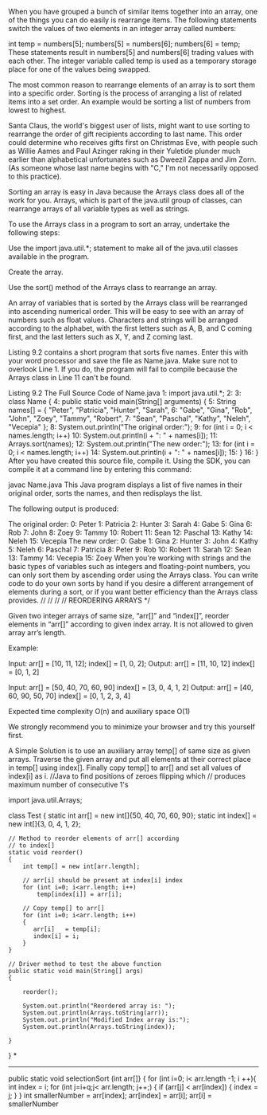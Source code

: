 When you have grouped a bunch of similar items together into an array, one of the things you can do easily is rearrange items. The following statements switch the values of two elements in an integer array called numbers:

int temp = numbers[5];
numbers[5] = numbers[6];
numbers[6] = temp;
These statements result in numbers[5] and numbers[6] trading values with each other. The integer variable called temp is used as a temporary storage place for one of the values being swapped.

The most common reason to rearrange elements of an array is to sort them into a specific order. Sorting is the process of arranging a list of related items into a set order. An example would be sorting a list of numbers from lowest to highest.

Santa Claus, the world's biggest user of lists, might want to use sorting to rearrange the order of gift recipients according to last name. This order could determine who receives gifts first on Christmas Eve, with people such as Willie Aames and Paul Azinger raking in their Yuletide plunder much earlier than alphabetical unfortunates such as Dweezil Zappa and Jim Zorn. (As someone whose last name begins with "C," I'm not necessarily opposed to this practice).

Sorting an array is easy in Java because the Arrays class does all of the work for you. Arrays, which is part of the java.util group of classes, can rearrange arrays of all variable types as well as strings.

To use the Arrays class in a program to sort an array, undertake the following steps:

Use the import java.util.*; statement to make all of the java.util classes available in the program.

Create the array.

Use the sort() method of the Arrays class to rearrange an array.

An array of variables that is sorted by the Arrays class will be rearranged into ascending numerical order. This will be easy to see with an array of numbers such as float values. Characters and strings will be arranged according to the alphabet, with the first letters such as A, B, and C coming first, and the last letters such as X, Y, and Z coming last.

Listing 9.2 contains a short program that sorts five names. Enter this with your word processor and save the file as Name.java. Make sure not to overlook Line 1. If you do, the program will fail to compile because the Arrays class in Line 11 can't be found.

Listing 9.2 The Full Source Code of Name.java
 1: import java.util.*;
 2:
 3: class Name {
 4:   public static void main(String[] arguments) {
 5:     String names[] = { "Peter", "Patricia", "Hunter", "Sarah",
 6:       "Gabe", "Gina", "Rob", "John", "Zoey", "Tammy", "Robert",
 7:       "Sean", "Paschal", "Kathy", "Neleh", "Vecepia" };
 8:     System.out.println("The original order:");
 9:     for (int i = 0; i < names.length; i++)
10:       System.out.println(i + ": " + names[i]);
11:     Arrays.sort(names);
12:     System.out.println("The new order:");
13:     for (int i = 0; i < names.length; i++)
14:       System.out.println(i + ": " + names[i]);
15:   }
16: }
After you have created this source file, compile it. Using the SDK, you can compile it at a command line by entering this command:

javac Name.java
This Java program displays a list of five names in their original order, sorts the names, and then redisplays the list.

The following output is produced:

The original order:
0: Peter
1: Patricia
2: Hunter
3: Sarah
4: Gabe
5: Gina
6: Rob
7: John
8: Zoey
9: Tammy
10: Robert
11: Sean
12: Paschal
13: Kathy
14: Neleh
15: Vecepia
The new order:
0: Gabe
1: Gina
2: Hunter
3: John
4: Kathy
5: Neleh
6: Paschal
7: Patricia
8: Peter
9: Rob
10: Robert
11: Sarah
12: Sean
13: Tammy
14: Vecepia
15: Zoey
When you're working with strings and the basic types of variables such as integers and floating-point numbers, you can only sort them by ascending order using the Arrays class. You can write code to do your own sorts by hand if you desire a different arrangement of elements during a sort, or if you want better efficiency than the Arrays class provides.
//
//
// 
// REORDERING ARRAYS
*/

Given two integer arrays of same size, “arr[]” and “index[]”, reorder elements in “arr[]” according to given index array. It is not allowed to given array arr’s length.

Example:

Input:  arr[]   = [10, 11, 12];
        index[] = [1, 0, 2];
Output: arr[]   = [11, 10, 12]
        index[] = [0,  1,  2] 

Input:  arr[]   = [50, 40, 70, 60, 90]
        index[] = [3,  0,  4,  1,  2]
Output: arr[]   = [40, 60, 90, 50, 70]
        index[] = [0,  1,  2,  3,   4] 
        
Expected time complexity O(n) and auxiliary space O(1)

We strongly recommend you to minimize your browser and try this yourself first.

A Simple Solution is to use an auxiliary array temp[] of same size as given arrays. Traverse the given array and put all elements at their correct place in temp[] using index[]. Finally copy temp[] to arr[] and set all values of index[i] as i.
//Java to find positions of zeroes flipping which
// produces maximum number of consecutive 1's
 
import java.util.Arrays;
 
class Test
{
    static int arr[] = new int[]{50, 40, 70, 60, 90};
    static int index[] = new int[]{3,  0,  4,  1,  2};
     
    // Method to reorder elements of arr[] according
    // to index[]
    static void reorder()
    {
        int temp[] = new int[arr.length];
      
        // arr[i] should be present at index[i] index
        for (int i=0; i<arr.length; i++)
            temp[index[i]] = arr[i];
      
        // Copy temp[] to arr[]
        for (int i=0; i<arr.length; i++)
        { 
           arr[i]   = temp[i];
           index[i] = i;
        }
    }
     
    // Driver method to test the above function
    public static void main(String[] args) 
    {
         
        reorder();
         
        System.out.println("Reordered array is: ");
        System.out.println(Arrays.toString(arr));
        System.out.println("Modified Index array is:");
        System.out.println(Arrays.toString(index));
         
    }
}
\*

----------------------------------------------------------------------------------------------------------------------------

public static void selectionSort (int arr[]}
{
for (int i=0; i< arr.length -1; i ++){
int index = i;
for (int j=i+q;j< arr.length; j++;)
{
if (arr[j] < arr[index]) {
index = j;
}
}
int smallerNumber = arr[index];
arr[index] = arr[i];
arr[i] = smallerNumber
